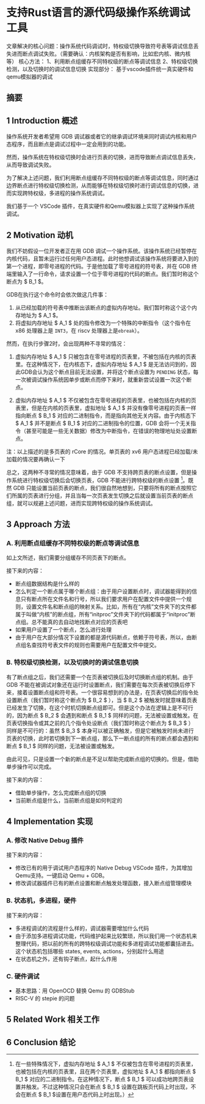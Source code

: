 # 支持Rust语言的源代码级操作系统调试工具

文章解决的核心问题：操作系统代码调试时，特权级切换导致符号表等调试信息丢失进而断点调试失败。（需要确认：内核架构是否有影响，比如宏内核、微内核等）
核心方法：
1、利用断点组缓存不同特权级的断点等调试信息
2、特权级切换检测，以及切换时的调试信息切换
实现部分：
基于vscode插件统一真实硬件和qemu模拟器的调试

## 摘要

## 1 Introduction 概述

操作系统开发者希望用 GDB 调试器或者它的继承调试环境来同时调试内核和用户态程序，而且断点是调试过程中一定会用到的功能。

然而，操作系统在特权级切换时会进行页表的切换，进而导致断点调试信息丢失，从而导致调试失败。

为了解决上述问题，我们利用断点组缓存不同特权级的断点等调试信息，同时通过边界断点进行特权级切换检测，从而能够在特权级切换时进行调试信息的切换，进而实现跨特权级，多进程的操作系统调试。

我们基于一个 VSCode 插件，在真实硬件和Qemu模拟器上实现了这种操作系统调试。

## 2 Motivation 动机

我们不妨假设一位开发者正在用 GDB 调试一个操作系统。该操作系统已经暂停在内核代码，且暂未运行过任何用户态进程。此时他想调试该操作系统将要进入到的第一个进程，即零号进程的代码。于是他加载了零号进程的符号表，并在 GDB 终端里输入了一行命令，请求设置一个位于零号进程的代码的断点。我们暂时称这个断点为 $ B_1 $。

GDB在执行这个命令时会依次做这几件事：

1. 从已经加载的符号表中推断出该断点的虚拟内存地址。我们暂时称这个这个内存地址为 $ A_1 $。
2. 将虚拟内存地址 $ A_1 $ 处的指令修改为一个特殊的中断指令（这个指令在 x86 处理器上是 `INT3`，在 riscv 处理器上是`ebreak`）。

然而，在执行步骤2时，会出现两种不寻常的情况：

1. 虚拟内存地址 $ A_1 $ 只被包含在零号进程的页表里，不被包括在内核的页表里。在这种情况下，在内核态下，虚拟内存地址 $ A_1 $ 是无法访问到的，因此GDB会认为这个断点目前无法设置，并将这个断点设置为 `PENDING` 状态，每一次被调试操作系统因单步或断点而停下来时，就重新尝试设置一次这个断点。

2. 虚拟内存地址 $ A_1 $ 不仅被包含在零号进程的页表里，也被包括在内核的页表里，但是在内核的页表里，虚拟地址 $ A_1 $ 并没有像零号进程的页表一样指向断点 $ B_1 $ 对应的二进制指令，而是指向其他无关内容。由于内核态下 $ A_1 $ 并不是断点 $ B_1 $ 对应的二进制指令的位置，GDB 会将一个无关指令（甚至可能是一些无关数据）修改为中断指令，在错误的物理地址处设置断点。

注：以上描述的是多页表的 rCore 的情况。单页表的 xv6 用户态进程已经加载/未加载的情况要再确认一下

总之，这两种不寻常的情况意味着，由于 GDB 不支持跨页表的断点设置，但是操作系统进行特权级切换后会切换页表，GDB 不能进行跨特权级的断点设置 [^1]。既然 GDB 只能设置当前页表的断点，我们很自然地想到，只要将所有的断点按照它们所属的页表进行分组，并且当每一次页表发生切换之后就设置当前页表的断点组，就可以规避上述问题，进而实现跨特权级的操作系统调试。

[^1]: 在一些特殊情况下，虚拟内存地址 $ A_1 $ 不仅被包含在零号进程的页表里，也被包括在内核的页表里，且在两个页表里，虚拟地址 $ A_1 $ 都指向断点 $ B_1 $ 对应的二进制指令。在这种情况下，断点 $ B_1 $ 可以成功地跨页表设置并触发。不过这种情况只会在断点 $ B_1 $ 设置在跳板页代码上时出现，不会在断点 $ B_1 $设置在用户态代码上时出现。）

## 3 Approach 方法

### A. 利用断点组缓存不同特权级的断点等调试信息

如上文所述，我们需要分组缓存不同页表下的断点。

接下来的内容：

- 断点组数据结构是什么样的
- 怎么判定一个断点属于哪个断点组：由于用户设置断点时，调试器能得到的信息只有断点所在文件名和行号，所以我们要求用户在配置文件中提供一个规则，设置文件名和断点组的映射关系。比如，所有在“内核”文件夹下的文件都属于叫做“内核”的断点组，所有“initproc”文件夹下的代码都属于“initproc”断点组。总不能真的去自动地找断点对应的页表吧
- 如果用户设置了一个断点，怎么进行处理
- 由于用户在大部分情况下设置的都是源代码断点，依赖于符号表，所以，由断点组名查找符号表文件的规则也需要用户在配置文件中提交。

### B. 特权级切换检测，以及切换时的调试信息切换

有了断点组之后，我们还需要一个在页表被切换后及时切换断点组的机制。由于 GDB 不能在被调试对象还在运行时设置断点，我们需要在每次页表被切换后停下来，接着设置断点组和符号表。一个很容易想到的办法是，在页表切换后的指令处设置断点（我们暂时称这个断点为 $ B_2 $ ），当 $ B_2 $ 被触发时就意味着页表已经发生了切换，在这个时机切换断点组即可。但是这个办法在逻辑上是不可行的，因为断点 $ B_2 $ 会遇到和断点 $ B_1 $ 同样的问题，无法被设置或触发。在页表切换指令或其之前的几个指令处设断点（我们暂时称这个断点为 $ B_3 $ ）同样是不可行的：虽然 $ B_3 $ 本身可以被正确触发，但是它被触发时尚未进行页表的切换，此时若切换到下一断点组，那么下一断点组的所有的断点都会遇到和断点 $ B_1 $ 同样的问题，无法被设置或触发。

由此可见，只是设置一个新的断点是不足以帮助完成断点组的切换的。但是，借助单步操作可以完成。

接下来的内容：

- 借助单步操作，怎么完成断点组的切换
- 当前断点组是什么，当前断点组是如何判定的

## 4 Implementation 实现

### A. 修改 Native Debug 插件

接下来的内容：

- 修改已有的用于调试用户态程序的 Native Debug VSCode 插件，为其增加Qemu支持。一键启动 Qemu + GDB。
- 修改调试器插件已有的断点设置和断点触发处理函数，接入断点组管理模块

### B. 状态机，多进程，硬件

接下来的内容：

- 多进程调试的流程是什么样的，调试器需要增加什么代码
- 由于添加多进程调试功能，代码维护起来比较繁琐，所以我们用一个状态机来整理代码，把以前的所有的跨特权级调试功能和多进程调试功能都囊括进去。这个状态机包括哪些 states, events, actions，分别起什么用途
- 在状态机之外，还有钩子断点，起什么作用

### C. 硬件调试

- 基本思路：用 OpenOCD 替换 Qemu 的 GDBStub
- RISC-V 的 stepie 的问题

## 5 Related Work 相关工作

## 6 Conclusion 结论
